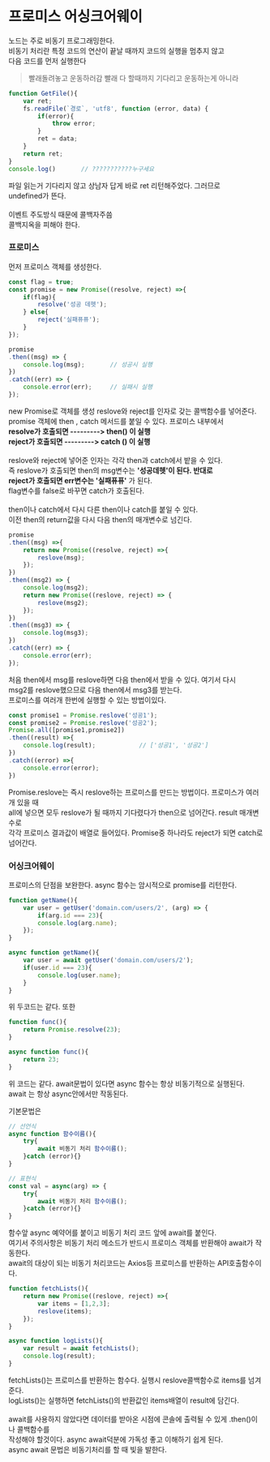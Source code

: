 # 프로미스 어싱크어웨이

노드는 주로 비동기 프로그래밍한다. </br>
비동기 처리란 특정 코드의 연산이 끝날 때까지 코드의 실행을 멈추지 않고 </br>
다음 코드를 먼저 실행한다</br>

> 빨래돌려놓고 운동하러감 빨래 다 할때까지 기다리고 운동하는게 아니라

```javascript
function GetFile(){
	var ret;
	fs.readFile(`경로`, 'utf8', function (error, data) {
        if(error){
            throw error;
        }
        ret = data;
    }
	return ret;
}
console.log()		// ???????????누구세요
```

파일 읽는거 기다리지 않고 상남자 답게 바로 ret 리턴해주었다. 그러므로 </br>
undefined가 뜬다. </br>
</br>
이벤트 주도방식 때문에 콜백자주씀 </br>
콜백지옥을 피해야 한다.</br>

### 프로미스

먼저 프로미스 객체를 생성한다.</br>

```javascript
const flag = true;
const promise = new Promise((resolve, reject) =>{
	if(flag){
		resolve('성공 데헷');
	} else{
		reject('실패퓨퓨');
	}
}); 

promise
.then((msg) => {
	console.log(msg);		// 성공시 실행
})
.catch((err) => {
	console.error(err);		// 실패시 실행
});
```

new Promise로 객체를 생성 reslove와 reject를 인자로 갖는 콜백함수를 넣어준다. </br>
promise 객체에 then , catch 메서드를 붙일 수 있다. 프로미스 내부에서</br>
**resolve가 호출되면 ---------> then() 이 실행**</br>
**reject가 호출되면 ---------> catch () 이 실행**</br>
</br>
reslove와 reject에 넣어준 인자는 각각 then과 catch에서 밭을 수 있다. </br>
즉 reslove가 호출되면 then의 msg변수는 **'성공데헷'**이 된다. 반대로</br>
reject가 호출되면 err변수는** '실패퓨퓨'** 가 된다. </br>
flag변수를 false로 바꾸면 catch가 호출된다.</br>
</br>
then이나 catch에서 다시 다른 then이나 catch를 붙일 수 있다. </br>
이전 then의 return값을 다시 다음 then의 매개변수로 넘긴다.</br>

```javascript
promise
.then((msg) =>{
	return new Promise((resolve, reject) =>{
		reslove(msg);
	});
})
.then((msg2) => {
	console.log(msg2);
	return new Promise((reslove, reject) => {
		reslove(msg2);
	});
})
.then((msg3) => {
	console.log(msg3);
})
.catch((err) => {
	console.error(err);
});
```

처음 then에서 msg를 reslove하면 다음 then에서 받을 수 있다. 여기서 다시</br>
msg2를 reslove했으므로 다음 then에서 msg3를 받는다. </br>
프로미스를 여러개 한번에 실행할 수 있는 방법이있다. </br>

```javascript
const promise1 = Promise.reslove('성공1');
const promise2 = Promise.reslove('성공2');
Promise.all([promise1,promise2])
.then((result) =>{
	console.log(result); 			// ['성공1', '성공2']
})
.catch((error) =>{
	console.error(error);
})
```

Promise.reslove는 즉시 reslove하는 프로미스를 만드는 방법이다. 프로미스가 여러개 있을 때</br>
all에 넣으면 모두 reslove가 될 때까지 기다렸다가 then으로 넘어간다. result 매개변수로 </br>
각각 프로미스 결과값이 배열로 들어있다. Promise중 하나라도 reject가 되면 catch로 넘어간다. </br>

### 어싱크어웨이

프로미스의 단점을 보완한다. async 함수는 암시적으로 promise를 리턴한다. </br>

```javascript
function getName(){
	var user = getUser('domain.com/users/2', (arg) => {
		if(arg.id === 23){
		console.log(arg.name);
	});
}

async function getName(){
	var user = await getUser('domain.com/users/2');
	if(user.id === 23){
		console.log(user.name);
	}
}
```

위 두코드는 같다. 또한 </br>

```javascript
function func(){
	return Promise.resolve(23);
}

async function func(){
	return 23;
}
```
위 코드는 같다. await문법이 있다면 async 함수는 항상 비동기적으로 실행된다.
await 는 항상 async안에서만 작동된다.

기본문법은

```javascript
// 선언식
async function 함수이름(){
	try{
		await 비동기 처리 함수이름();
	}catch (error){}
}

// 표현식
const val = async(arg) => {
	try{
		await 비동기 처리 함수이름();
	}catch (error){}
}
```

함수앞 async 예약어를 붙이고 비동기 처리 코드 앞에 await를 붙인다. </br>
여기서 주의사항은 비동기 처리 메소드가 반드시 프로미스 객체를 반환해야 await가 작동한다. </br>
await의 대상이 되는 비동기 처리코드는 Axios등 프로미스를 반환하는 API호출함수이다.  </br>

```javascript
function fetchLists(){
	return new Promise((reslove, reject) =>{
		var items = [1,2,3];
		reslove(items);
	});
}

async function logLists(){
	var result = await fetchLists();
	console.log(result);
}
```

fetchLists()는 프로미스를 반환하는 함수다. 실행시 reslove콜백함수로 items를 넘겨준다.</br>
logLists()는 실행하면 fetchLists()의 반환값인 items배열이 result에 담긴다.</br>
</br>
await를 사용하지 않았다면 데이터를 받아온 시점에 콘솔에 출력될 수 있게 .then()이나 콜백함수를</br>
작성해야 할것이다. async await덕분에 가독성 좋고 이해하기 쉽게 된다.</br>
async await 문법은 비동기처리를 할 때 빛을 발한다. </br>

